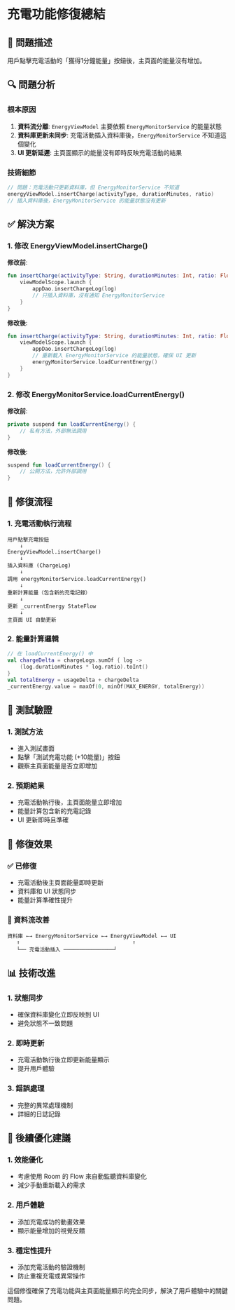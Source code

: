 # 充電功能修復總結

## 🐛 問題描述

用戶點擊充電活動的「獲得1分鐘能量」按鈕後，主頁面的能量沒有增加。

## 🔍 問題分析

### 根本原因
1. **資料流分離**: `EnergyViewModel` 主要依賴 `EnergyMonitorService` 的能量狀態
2. **資料庫更新未同步**: 充電活動插入資料庫後，`EnergyMonitorService` 不知道這個變化
3. **UI 更新延遲**: 主頁面顯示的能量沒有即時反映充電活動的結果

### 技術細節
```kotlin
// 問題：充電活動只更新資料庫，但 EnergyMonitorService 不知道
energyViewModel.insertCharge(activityType, durationMinutes, ratio)
// 插入資料庫後，EnergyMonitorService 的能量狀態沒有更新
```

## ✅ 解決方案

### 1. 修改 EnergyViewModel.insertCharge()

**修改前**:
```kotlin
fun insertCharge(activityType: String, durationMinutes: Int, ratio: Float) {
    viewModelScope.launch {
        appDao.insertChargeLog(log)
        // 只插入資料庫，沒有通知 EnergyMonitorService
    }
}
```

**修改後**:
```kotlin
fun insertCharge(activityType: String, durationMinutes: Int, ratio: Float) {
    viewModelScope.launch {
        appDao.insertChargeLog(log)
        // 重新載入 EnergyMonitorService 的能量狀態，確保 UI 更新
        energyMonitorService.loadCurrentEnergy()
    }
}
```

### 2. 修改 EnergyMonitorService.loadCurrentEnergy()

**修改前**:
```kotlin
private suspend fun loadCurrentEnergy() {
    // 私有方法，外部無法調用
}
```

**修改後**:
```kotlin
suspend fun loadCurrentEnergy() {
    // 公開方法，允許外部調用
}
```

## 🔧 修復流程

### 1. 充電活動執行流程
```
用戶點擊充電按鈕
    ↓
EnergyViewModel.insertCharge()
    ↓
插入資料庫 (ChargeLog)
    ↓
調用 energyMonitorService.loadCurrentEnergy()
    ↓
重新計算能量（包含新的充電記錄）
    ↓
更新 _currentEnergy StateFlow
    ↓
主頁面 UI 自動更新
```

### 2. 能量計算邏輯
```kotlin
// 在 loadCurrentEnergy() 中
val chargeDelta = chargeLogs.sumOf { log ->
    (log.durationMinutes * log.ratio).toInt()
}
val totalEnergy = usageDelta + chargeDelta
_currentEnergy.value = maxOf(0, minOf(MAX_ENERGY, totalEnergy))
```

## 📱 測試驗證

### 1. 測試方法
- 進入測試畫面
- 點擊「測試充電功能 (+10能量)」按鈕
- 觀察主頁面能量是否立即增加

### 2. 預期結果
- 充電活動執行後，主頁面能量立即增加
- 能量計算包含新的充電記錄
- UI 更新即時且準確

## 🎯 修復效果

### ✅ 已修復
- 充電活動後主頁面能量即時更新
- 資料庫和 UI 狀態同步
- 能量計算準確性提升

### 🔄 資料流改善
```
資料庫 ←→ EnergyMonitorService ←→ EnergyViewModel ←→ UI
   ↑                                    ↑
   └── 充電活動插入 ────────────────┘
```

## 📊 技術改進

### 1. 狀態同步
- 確保資料庫變化立即反映到 UI
- 避免狀態不一致問題

### 2. 即時更新
- 充電活動執行後立即更新能量顯示
- 提升用戶體驗

### 3. 錯誤處理
- 完整的異常處理機制
- 詳細的日誌記錄

## 🚀 後續優化建議

### 1. 效能優化
- 考慮使用 Room 的 Flow 來自動監聽資料庫變化
- 減少手動重新載入的需求

### 2. 用戶體驗
- 添加充電成功的動畫效果
- 顯示能量增加的視覺反饋

### 3. 穩定性提升
- 添加充電活動的驗證機制
- 防止重複充電或異常操作

這個修復確保了充電功能與主頁面能量顯示的完全同步，解決了用戶體驗中的關鍵問題。
